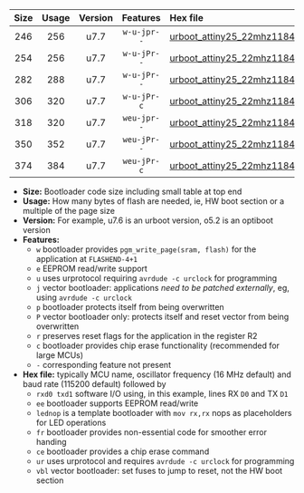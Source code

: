 |Size|Usage|Version|Features|Hex file|
|:-:|:-:|:-:|:-:|:--|
|246|256|u7.7|`w-u-jpr--`|[urboot_attiny25_22mhz1184_230400bps_rxb0_txb1_lednop_ur_vbl.hex](https://raw.githubusercontent.com/stefanrueger/urboot.hex/main/mcus/attiny25/fcpu_22mhz1184/230400_bps/urboot_attiny25_22mhz1184_230400bps_rxb0_txb1_lednop_ur_vbl.hex)|
|254|256|u7.7|`w-u-jPr--`|[urboot_attiny25_22mhz1184_230400bps_rxb0_txb1_ur_vbl.hex](https://raw.githubusercontent.com/stefanrueger/urboot.hex/main/mcus/attiny25/fcpu_22mhz1184/230400_bps/urboot_attiny25_22mhz1184_230400bps_rxb0_txb1_ur_vbl.hex)|
|282|288|u7.7|`w-u-jPr--`|[urboot_attiny25_22mhz1184_230400bps_rxb0_txb1_lednop_fr_ur_vbl.hex](https://raw.githubusercontent.com/stefanrueger/urboot.hex/main/mcus/attiny25/fcpu_22mhz1184/230400_bps/urboot_attiny25_22mhz1184_230400bps_rxb0_txb1_lednop_fr_ur_vbl.hex)|
|306|320|u7.7|`w-u-jPr-c`|[urboot_attiny25_22mhz1184_230400bps_rxb0_txb1_lednop_fr_ce_ur_vbl.hex](https://raw.githubusercontent.com/stefanrueger/urboot.hex/main/mcus/attiny25/fcpu_22mhz1184/230400_bps/urboot_attiny25_22mhz1184_230400bps_rxb0_txb1_lednop_fr_ce_ur_vbl.hex)|
|318|320|u7.7|`weu-jpr--`|[urboot_attiny25_22mhz1184_230400bps_rxb0_txb1_ee_lednop_ur_vbl.hex](https://raw.githubusercontent.com/stefanrueger/urboot.hex/main/mcus/attiny25/fcpu_22mhz1184/230400_bps/urboot_attiny25_22mhz1184_230400bps_rxb0_txb1_ee_lednop_ur_vbl.hex)|
|350|352|u7.7|`weu-jPr--`|[urboot_attiny25_22mhz1184_230400bps_rxb0_txb1_ee_lednop_fr_ur_vbl.hex](https://raw.githubusercontent.com/stefanrueger/urboot.hex/main/mcus/attiny25/fcpu_22mhz1184/230400_bps/urboot_attiny25_22mhz1184_230400bps_rxb0_txb1_ee_lednop_fr_ur_vbl.hex)|
|374|384|u7.7|`weu-jPr-c`|[urboot_attiny25_22mhz1184_230400bps_rxb0_txb1_ee_lednop_fr_ce_ur_vbl.hex](https://raw.githubusercontent.com/stefanrueger/urboot.hex/main/mcus/attiny25/fcpu_22mhz1184/230400_bps/urboot_attiny25_22mhz1184_230400bps_rxb0_txb1_ee_lednop_fr_ce_ur_vbl.hex)|

- **Size:** Bootloader code size including small table at top end
- **Usage:** How many bytes of flash are needed, ie, HW boot section or a multiple of the page size
- **Version:** For example, u7.6 is an urboot version, o5.2 is an optiboot version
- **Features:**
  + `w` bootloader provides `pgm_write_page(sram, flash)` for the application at `FLASHEND-4+1`
  + `e` EEPROM read/write support
  + `u` uses urprotocol requiring `avrdude -c urclock` for programming
  + `j` vector bootloader: applications *need to be patched externally*, eg, using `avrdude -c urclock`
  + `p` bootloader protects itself from being overwritten
  + `P` vector bootloader only: protects itself and reset vector from being overwritten
  + `r` preserves reset flags for the application in the register R2
  + `c` bootloader provides chip erase functionality (recommended for large MCUs)
  + `-` corresponding feature not present
- **Hex file:** typically MCU name, oscillator frequency (16 MHz default) and baud rate (115200 default) followed by
  + `rxd0 txd1` software I/O using, in this example, lines RX `D0` and TX `D1`
  + `ee` bootloader supports EEPROM read/write
  + `lednop` is a template bootloader with `mov rx,rx` nops as placeholders for LED operations
  + `fr` bootloader provides non-essential code for smoother error handing
  + `ce` bootloader provides a chip erase command
  + `ur` uses urprotocol and requires `avrdude -c urclock` for programming
  + `vbl` vector bootloader: set fuses to jump to reset, not the HW boot section
